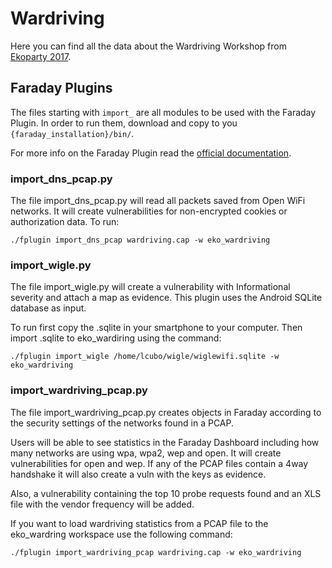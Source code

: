 # Wardriving

Here you can find all the data about the Wardriving Workshop from [Ekoparty 2017](http://ekoparty.org).

## Faraday Plugins

The files starting with `import_` are all modules to be used with the Faraday Plugin. In order to run them, download and copy to you `{faraday_installation}/bin/`. 

For more info on the Faraday Plugin read the [official documentation](https://github.com/infobyte/faraday/wiki/Faraday-Plugin).

### import_dns_pcap.py

The file import_dns_pcap.py will read all packets saved from Open WiFi networks. It will create vulnerabilities for non-encrypted cookies or authorization data. To run:

```
./fplugin import_dns_pcap wardriving.cap -w eko_wardriving
```

### import_wigle.py

The file import_wigle.py will create a vulnerability with Informational severity and attach a map as evidence. This plugin uses the Android SQLite database as input.

To run first copy the .sqlite in your smartphone to your computer. Then import .sqlite to eko_wardiring using the command:

```
./fplugin import_wigle /home/lcubo/wigle/wiglewifi.sqlite -w eko_wardriving
```

### import_wardriving_pcap.py

The file import_wardriving_pcap.py creates objects in Faraday according to the security settings of the networks found in a PCAP. 

Users will be able to see statistics in the Faraday Dashboard including how many networks are using wpa, wpa2, wep and open. It will create vulnerabilities for open and wep. If any of the PCAP files contain a 4way handshake it will also create a vuln with the keys as evidence.

Also, a vulnerability containing the top 10 probe requests found and an XLS file with the vendor frequency will be added.

If you want to load wardriving statistics from a PCAP file to the eko_wardring workspace use the following command:

```
./fplugin import_wardriving_pcap wardriving.cap -w eko_wardriving
```

